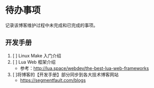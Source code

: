 <!---
@title 待办事项
@category 待办事项
-->
# 待办事项

记录该博客维护过程中未完成和已完成的事项。

## 开发手册

1. [ ] Linux Make 入门介绍
1. [ ] Lua Web 框架介绍
    - 参考：http://lua.space/webdev/the-best-lua-web-frameworks
1. [ ]将博客的【开发手册】部分同步到各大技术博客网站
    - https://segmentfault.com/blogs
